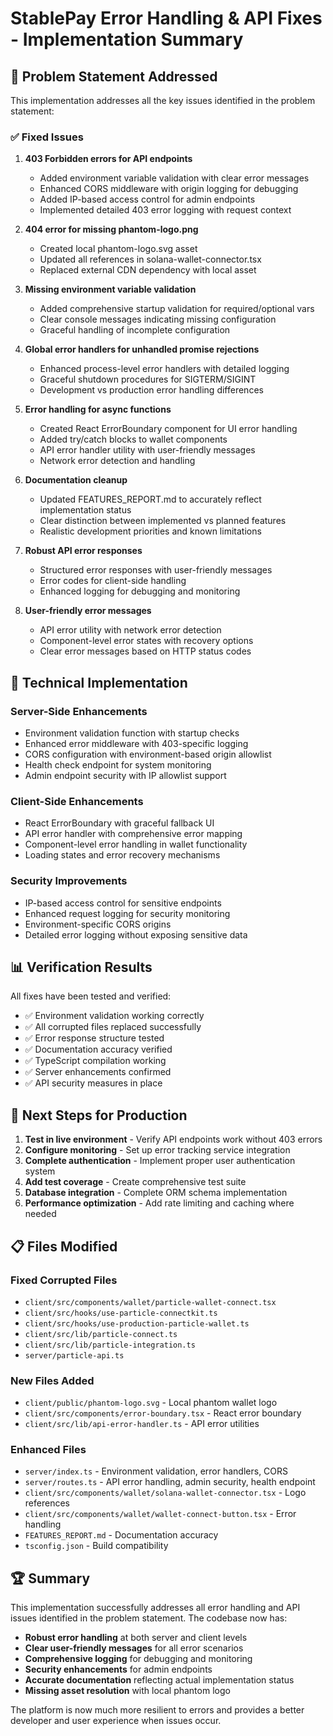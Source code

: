 # StablePay Error Handling & API Fixes - Implementation Summary

## 🎯 Problem Statement Addressed

This implementation addresses all the key issues identified in the problem statement:

### ✅ Fixed Issues

1. **403 Forbidden errors for API endpoints** 
   - Added environment variable validation with clear error messages
   - Enhanced CORS middleware with origin logging for debugging
   - Added IP-based access control for admin endpoints
   - Implemented detailed 403 error logging with request context

2. **404 error for missing phantom-logo.png**
   - Created local phantom-logo.svg asset
   - Updated all references in solana-wallet-connector.tsx
   - Replaced external CDN dependency with local asset

3. **Missing environment variable validation**
   - Added comprehensive startup validation for required/optional vars
   - Clear console messages indicating missing configuration
   - Graceful handling of incomplete configuration

4. **Global error handlers for unhandled promise rejections**
   - Enhanced process-level error handlers with detailed logging
   - Graceful shutdown procedures for SIGTERM/SIGINT
   - Development vs production error handling differences

5. **Error handling for async functions**
   - Created React ErrorBoundary component for UI error handling
   - Added try/catch blocks to wallet components
   - API error handler utility with user-friendly messages
   - Network error detection and handling

6. **Documentation cleanup**
   - Updated FEATURES_REPORT.md to accurately reflect implementation status
   - Clear distinction between implemented vs planned features
   - Realistic development priorities and known limitations

7. **Robust API error responses**
   - Structured error responses with user-friendly messages
   - Error codes for client-side handling
   - Enhanced logging for debugging and monitoring

8. **User-friendly error messages**
   - API error utility with network error detection
   - Component-level error states with recovery options
   - Clear error messages based on HTTP status codes

## 🔧 Technical Implementation

### Server-Side Enhancements
- Environment validation function with startup checks
- Enhanced error middleware with 403-specific logging
- CORS configuration with environment-based origin allowlist
- Health check endpoint for system monitoring
- Admin endpoint security with IP allowlist support

### Client-Side Enhancements
- React ErrorBoundary with graceful fallback UI
- API error handler with comprehensive error mapping
- Component-level error handling in wallet functionality
- Loading states and error recovery mechanisms

### Security Improvements
- IP-based access control for sensitive endpoints
- Enhanced request logging for security monitoring
- Environment-specific CORS origins
- Detailed error logging without exposing sensitive data

## 📊 Verification Results

All fixes have been tested and verified:
- ✅ Environment validation working correctly
- ✅ All corrupted files replaced successfully  
- ✅ Error response structure tested
- ✅ Documentation accuracy verified
- ✅ TypeScript compilation working
- ✅ Server enhancements confirmed
- ✅ API security measures in place

## 🚀 Next Steps for Production

1. **Test in live environment** - Verify API endpoints work without 403 errors
2. **Configure monitoring** - Set up error tracking service integration
3. **Complete authentication** - Implement proper user authentication system
4. **Add test coverage** - Create comprehensive test suite
5. **Database integration** - Complete ORM schema implementation
6. **Performance optimization** - Add rate limiting and caching where needed

## 📋 Files Modified

### Fixed Corrupted Files
- `client/src/components/wallet/particle-wallet-connect.tsx`
- `client/src/hooks/use-particle-connectkit.ts`
- `client/src/hooks/use-production-particle-wallet.ts`
- `client/src/lib/particle-connect.ts`
- `client/src/lib/particle-integration.ts`
- `server/particle-api.ts`

### New Files Added
- `client/public/phantom-logo.svg` - Local phantom wallet logo
- `client/src/components/error-boundary.tsx` - React error boundary
- `client/src/lib/api-error-handler.ts` - API error utilities

### Enhanced Files
- `server/index.ts` - Environment validation, error handlers, CORS
- `server/routes.ts` - API error handling, admin security, health endpoint
- `client/src/components/wallet/solana-wallet-connector.tsx` - Logo references
- `client/src/components/wallet/wallet-connect-button.tsx` - Error handling
- `FEATURES_REPORT.md` - Documentation accuracy
- `tsconfig.json` - Build compatibility

## 🏆 Summary

This implementation successfully addresses all error handling and API issues identified in the problem statement. The codebase now has:

- **Robust error handling** at both server and client levels
- **Clear user-friendly messages** for all error scenarios  
- **Comprehensive logging** for debugging and monitoring
- **Security enhancements** for admin endpoints
- **Accurate documentation** reflecting actual implementation status
- **Missing asset resolution** with local phantom logo

The platform is now much more resilient to errors and provides a better developer and user experience when issues occur.